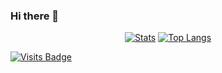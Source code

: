 ### Hi there 👋

<!--
**nicholas-tao/nicholas-tao** is a ✨ _special_ ✨ repository because its `README.md` (this file) appears on your GitHub profile.

Here are some ideas to get you started:

- 🔭 I’m currently working on ...
- 🌱 I’m currently learning ...
- 👯 I’m looking to collaborate on ...
- 🤔 I’m looking for help with ...
- 💬 Ask me about ...
- 📫 How to reach me: ...
- 😄 Pronouns: ...
- ⚡ Fun fact: ...
-->

<p align="center">
    <a href="https://github.com/nicholas-tao" target="_blank"><img alt="Stats" src="https://github-readme-stats.vercel.app/api?username=nicholas-tao&count_private=true"></a>
    <a href="https://github.com/nicholas-tao" target="_blank"><img alt="Top Langs" src="https://github-readme-stats.vercel.app/api/top-langs/?username=nicholas-tao"/></a>
</p>

<!--
![Nicholas' GitHub Stats](https://github-readme-stats.vercel.app/api?username=nicholas-tao&count_private=true)

[![Top Langs](https://github-readme-stats.vercel.app/api/top-langs/?username=nicholas-tao)](https://github.com/anuraghazra/github-readme-stats)

-->

[![Visits Badge](https://badges.pufler.dev/visits/nicholas-tao/nicholas-tao)](https://badges.pufler.dev)

